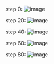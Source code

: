 step 0:
![image](https://github.com/JinXiangLai/Monte-Carlo/assets/62703436/be7eacac-c249-4613-8a65-852a2153ad58)

step 20:
![image](https://github.com/JinXiangLai/Monte-Carlo/assets/62703436/c747c999-3cf7-4106-988c-43849b813ec3)

step 40:
![image](https://github.com/JinXiangLai/Monte-Carlo/assets/62703436/873c2cee-cd46-469d-b808-82b9716ede24)

step 60:
![image](https://github.com/JinXiangLai/Monte-Carlo/assets/62703436/8c149e3f-e636-44b1-abaf-fdfc417fd58c)

step 80:
![image](https://github.com/JinXiangLai/Monte-Carlo/assets/62703436/04fc3464-287f-46e7-84d7-cecbe0a1d253)

